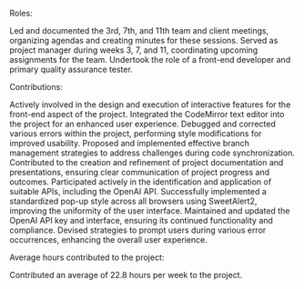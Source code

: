 Roles:

Led and documented the 3rd, 7th, and 11th team and client meetings, organizing agendas and creating minutes for these sessions.
Served as project manager during weeks 3, 7, and 11, coordinating upcoming assignments for the team.
Undertook the role of a front-end developer and primary quality assurance tester.

Contributions:

Actively involved in the design and execution of interactive features for the front-end aspect of the project.
Integrated the CodeMirror text editor into the project for an enhanced user experience.
Debugged and corrected various errors within the project, performing style modifications for improved usability.
Proposed and implemented effective branch management strategies to address challenges during code synchronization.
Contributed to the creation and refinement of project documentation and presentations, ensuring clear communication of project progress and outcomes.
Participated actively in the identification and application of suitable APIs, including the OpenAI API.
Successfully implemented a standardized pop-up style across all browsers using SweetAlert2, improving the uniformity of the user interface.
Maintained and updated the OpenAI API key and interface, ensuring its continued functionality and compliance.
Devised strategies to prompt users during various error occurrences, enhancing the overall user experience.

Average hours contributed to the project:

Contributed an average of 22.8 hours per week to the project.